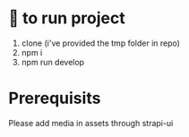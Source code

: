 # 🚀 to run project 

1. clone (i've provided the tmp folder in repo)
2. npm i 
3. npm run develop


# Prerequisits

Please add media in assets through strapi-ui 

